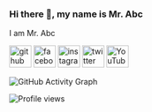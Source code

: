 ### Hi there 👋, my name is Mr. Abc
I am Mr. Abc



[<img src='https://cdn.jsdelivr.net/npm/simple-icons@3.0.1/icons/github.svg' alt='github' height='40'>](https://github.com/71abc)  [<img src='https://cdn.jsdelivr.net/npm/simple-icons@3.0.1/icons/facebook.svg' alt='facebook' height='40'>](https://www.facebook.com/71abc)  [<img src='https://cdn.jsdelivr.net/npm/simple-icons@3.0.1/icons/instagram.svg' alt='instagram' height='40'>](https://www.instagram.com/abc.sudo/)  [<img src='https://cdn.jsdelivr.net/npm/simple-icons@3.0.1/icons/twitter.svg' alt='twitter' height='40'>](https://twitter.com/MrAbc81814521)  [<img src='https://cdn.jsdelivr.net/npm/simple-icons@3.0.1/icons/youtube.svg' alt='YouTube' height='40'>](https://www.youtube.com/channel/UCaJy_s226OzJ8M7yYo9Umtg)  

![GitHub Activity Graph](https://activity-graph.herokuapp.com/graph?username=71abc)  

![Profile views](https://gpvc.arturio.dev/71abc)  
